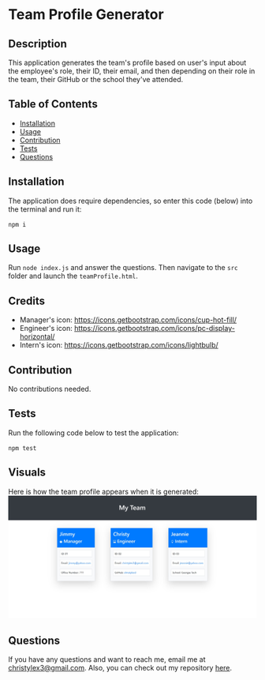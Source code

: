 # Team Profile Generator

## Description

This application generates the team's profile based on user's input about the employee's role, their ID, their email, and then depending on their role in the team, their GitHub or the school they've attended.

## Table of Contents

* [Installation](#installation)
* [Usage](#usage)
* [Contribution](#contribution)
* [Tests](#tests)
* [Questions](#questions)

## Installation

The application does require dependencies, so enter this code (below) into the terminal and run it:
```
npm i
```

## Usage

Run `node index.js` and answer the questions. Then navigate to the `src` folder and launch the `teamProfile.html`.

## Credits
* Manager's icon: https://icons.getbootstrap.com/icons/cup-hot-fill/
* Engineer's icon: https://icons.getbootstrap.com/icons/pc-display-horizontal/
* Intern's icon: https://icons.getbootstrap.com/icons/lightbulb/

## Contribution

No contributions needed.

## Tests

Run the following code below to test the application:
```
npm test
```

## Visuals

Here is how the team profile appears when it is generated:
![Team Profile Image](./image/team-profile-image.jpg)

## Questions

If you have any questions and want to reach me, email me at <christylex3@gmail.com>. Also, you can check out my repository [here](https://github.com/christylex3).